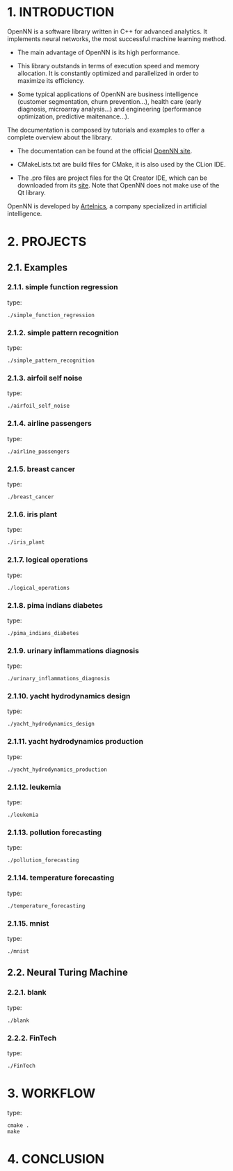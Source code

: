 # 1. INTRODUCTION

OpenNN is a software library written in C++ for advanced analytics. It implements neural networks, the most successful machine learning method. 

* The main advantage of OpenNN is its high performance.

* This library outstands in terms of execution speed and memory allocation. It is constantly optimized and parallelized in order to maximize its efficiency.

* Some typical applications of OpenNN are business intelligence (customer segmentation, churn prevention...), health care (early diagnosis, microarray analysis...) and engineering (performance optimization, predictive maitenance...).

The documentation is composed by tutorials and examples to offer a complete overview about the library. 

* The documentation can be found at the official <a href="http://opennn.net" target="_blank">OpenNN site</a>.

* CMakeLists.txt are build files for CMake, it is also used by the CLion IDE.

* The .pro files are project files for the Qt Creator IDE, which can be downloaded from its <a href="http://www.qt.io" target="_blank">site</a>. Note that OpenNN does not make use of the Qt library. 

OpenNN is developed by <a href="http://artelnics.com" target="_blank">Artelnics</a>, a company specialized in artificial intelligence.

# 2. PROJECTS

## 2.1. Examples

### 2.1.1. simple function regression

type:
```
./simple_function_regression
```

### 2.1.2. simple pattern recognition

type:
```
./simple_pattern_recognition
```

### 2.1.3. airfoil self noise

type:
```
./airfoil_self_noise
```

### 2.1.4. airline passengers

type:
```
./airline_passengers
```

### 2.1.5. breast cancer

type:
```
./breast_cancer
```

### 2.1.6. iris plant

type:
```
./iris_plant
```

### 2.1.7. logical operations

type:
```
./logical_operations
```

### 2.1.8. pima indians diabetes

type:
```
./pima_indians_diabetes
```

### 2.1.9. urinary inflammations diagnosis

type:
```
./urinary_inflammations_diagnosis
```

### 2.1.10. yacht hydrodynamics design

type:
```
./yacht_hydrodynamics_design
```

### 2.1.11. yacht hydrodynamics production

type:
```
./yacht_hydrodynamics_production
```

### 2.1.12. leukemia

type:
```
./leukemia
```

### 2.1.13. pollution forecasting

type:
```
./pollution_forecasting
```

### 2.1.14. temperature forecasting

type:
```
./temperature_forecasting
```

### 2.1.15. mnist

type:
```
./mnist
```

## 2.2. Neural Turing Machine

### 2.2.1. blank

type:
```
./blank
```

### 2.2.2. FinTech

type:
```
./FinTech
```

# 3. WORKFLOW

type:
```
cmake .
make
```

# 4. CONCLUSION

